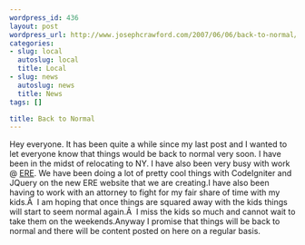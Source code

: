 ```yaml
--- 
wordpress_id: 436
layout: post
wordpress_url: http://www.josephcrawford.com/2007/06/06/back-to-normal/
categories: 
- slug: local
  autoslug: local
  title: Local
- slug: news
  autoslug: news
  title: News
tags: []

title: Back to Normal
---
```

Hey everyone.  It has been quite a while since my last post and I wanted to let everyone know that things would be back to normal very soon.  I have been in the midst of relocating to NY.  I have also been very busy with work @ [ERE](http://www.ere.net/).  We have been doing a lot of pretty cool things with CodeIgniter and JQuery on the new ERE website that we are creating.I have also been having to work with an attorney to fight for my fair share of time with my kids.Â  I am hoping that once things are squared away with the kids things will start to seem normal again.Â  I miss the kids so much and cannot wait to take them on the weekends.Anyway I promise that things will be back to normal and there will be content posted on here on a regular basis.
